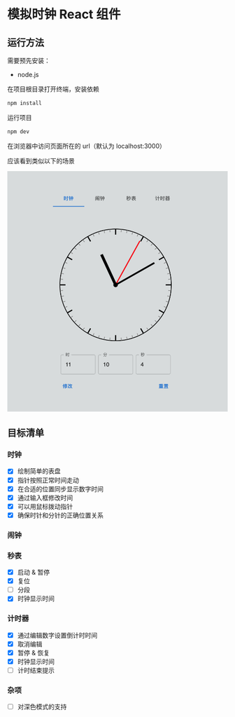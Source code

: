 # 模拟时钟 React 组件

## 运行方法

需要预先安装：

* node.js

在项目根目录打开终端，安装依赖

```sh
npm install
```

运行项目

```sh
npm dev
```

在浏览器中访问页面所在的 url（默认为 localhost:3000）

应该看到类似以下的场景

![](readme-assets/clock.png)

## 目标清单

### 时钟

- [x] 绘制简单的表盘
- [x] 指针按照正常时间走动
- [x] 在合适的位置同步显示数字时间
- [x] 通过输入框修改时间
- [x] 可以用鼠标拨动指针
- [x] 确保时针和分针的正确位置关系

### 闹钟

### 秒表

- [x] 启动 & 暂停
- [x] 复位
- [ ] 分段
- [x] 时钟显示时间

### 计时器

- [x] 通过编辑数字设置倒计时时间
- [x] 取消编辑
- [x] 暂停 & 恢复
- [x] 时钟显示时间
- [ ] 计时结束提示

### 杂项

- [ ] 对深色模式的支持